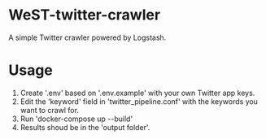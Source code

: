 # WeST-twitter-crawler
A simple Twitter crawler powered by Logstash.

# Usage
1. Create '.env' based on '.env.example' with your own Twitter app keys.
2. Edit the 'keyword' field in 'twitter_pipeline.conf' with the keywords you want to crawl for.
3. Run 'docker-compose up --build'
4. Results shoud be in the 'output folder'.
